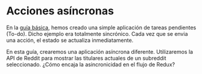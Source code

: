 # Acciones asíncronas

En la [guía básica](../basico/README.md), hemos creado una simple aplicación de tareas pendientes (To-do). Dicho ejemplo era totalmente sincrónico. Cada vez que se envia una acción, el estado se actualiza inmediatamente.

En esta guía, crearemos una aplicación asíncrona diferente. Utilizaremos la API de Reddit para mostrar las titulares actuales de un subreddit seleccionado. ¿Cómo encaja la asincronicidad en el flujo de Redux?
